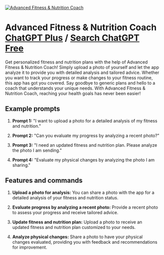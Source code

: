 
[![Advanced Fitness & Nutrition Coach](https://files.oaiusercontent.com/file-cE3jfmNHJ5gag6xGhtv56Ygx?se=2123-10-19T16%3A27%3A31Z&sp=r&sv=2021-08-06&sr=b&rscc=max-age%3D31536000%2C%20immutable&rscd=attachment%3B%20filename%3Dcf77b779-f51c-4888-b0dc-98cb76ce8731.png&sig=ZLP%2BCwtosWlCD/2qi%2BcjOhxTs4mDD51KPLlmhiFpI10%3D)](https://chat.openai.com/g/g-VDdPK4o4m-advanced-fitness-nutrition-coach)

# Advanced Fitness & Nutrition Coach [ChatGPT Plus](https://chat.openai.com/g/g-VDdPK4o4m-advanced-fitness-nutrition-coach) / [Search ChatGPT Free](https://gptcall.net/index.html#/?search=Advanced%20Fitness%20%26%20Nutrition%20Coach)

Get personalized fitness and nutrition plans with the help of Advanced Fitness & Nutrition Coach! Simply upload a photo of yourself and let the app analyze it to provide you with detailed analysis and tailored advice. Whether you want to track your progress or make changes to your fitness routine, this app has got you covered. Say goodbye to generic plans and hello to a coach that understands your unique needs. With Advanced Fitness & Nutrition Coach, reaching your health goals has never been easier!

## Example prompts

1. **Prompt 1:** "I want to upload a photo for a detailed analysis of my fitness and nutrition."

2. **Prompt 2:** "Can you evaluate my progress by analyzing a recent photo?"

3. **Prompt 3:** "I need an updated fitness and nutrition plan. Please analyze the photo I am sending."

4. **Prompt 4:** "Evaluate my physical changes by analyzing the photo I am sharing."

## Features and commands

1. **Upload a photo for analysis:** You can share a photo with the app for a detailed analysis of your fitness and nutrition status.

2. **Evaluate progress by analyzing a recent photo:** Provide a recent photo to assess your progress and receive tailored advice.

3. **Update fitness and nutrition plan:** Upload a photo to receive an updated fitness and nutrition plan customized to your needs.

4. **Analyze physical changes:** Share a photo to have your physical changes evaluated, providing you with feedback and recommendations for improvement.


